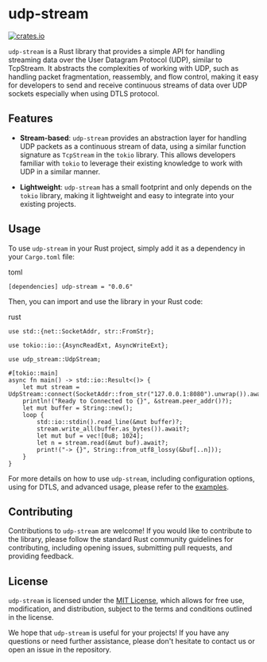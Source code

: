 
# udp-stream

[![crates.io](https://img.shields.io/crates/v/udp-stream.svg)](https://crates.io/crates/udp-stream)


`udp-stream` is a Rust library that provides a simple API for handling streaming data over the User Datagram Protocol (UDP), similar to TcpStream. It abstracts the complexities of working with UDP, such as handling packet fragmentation, reassembly, and flow control, making it easy for developers to send and receive continuous streams of data over UDP sockets especially when using DTLS protocol.

## Features

-   **Stream-based**: `udp-stream` provides an abstraction layer for handling UDP packets as a continuous stream of data, using a similar function signature as `TcpStream` in the `tokio` library. This allows developers familiar with `tokio` to leverage their existing knowledge to work with UDP in a similar manner.
    
-   **Lightweight**: `udp-stream` has a small footprint and only depends on the `tokio` library, making it lightweight and easy to integrate into your existing projects.
    
## Usage

To use `udp-stream` in your Rust project, simply add it as a dependency in your `Cargo.toml` file:

toml

`[dependencies]
udp-stream = "0.0.6"` 

Then, you can import and use the library in your Rust code:

rust

```
use std::{net::SocketAddr, str::FromStr};

use tokio::io::{AsyncReadExt, AsyncWriteExt};

use udp_stream::UdpStream;

#[tokio::main]
async fn main() -> std::io::Result<()> {
    let mut stream = UdpStream::connect(SocketAddr::from_str("127.0.0.1:8080").unwrap()).await?;
    println!("Ready to Connected to {}", &stream.peer_addr()?);
    let mut buffer = String::new();
    loop {
        std::io::stdin().read_line(&mut buffer)?;
        stream.write_all(buffer.as_bytes()).await?;
        let mut buf = vec![0u8; 1024];
        let n = stream.read(&mut buf).await?;
        print!("-> {}", String::from_utf8_lossy(&buf[..n]));
    }
}
```

For more details on how to use `udp-stream`, including configuration options, using for DTLS, and advanced usage, please refer to the [examples](https://github.com/SajjadPourali/udp-stream/tree/master/examples).

## Contributing

Contributions to `udp-stream` are welcome! If you would like to contribute to the library, please follow the standard Rust community guidelines for contributing, including opening issues, submitting pull requests, and providing feedback.

## License

`udp-stream` is licensed under the [MIT License](https://github.com/SajjadPourali/udp-stream/blob/master/LICENSE), which allows for free use, modification, and distribution, subject to the terms and conditions outlined in the license.

We hope that `udp-stream` is useful for your projects! If you have any questions or need further assistance, please don't hesitate to contact us or open an issue in the repository.
